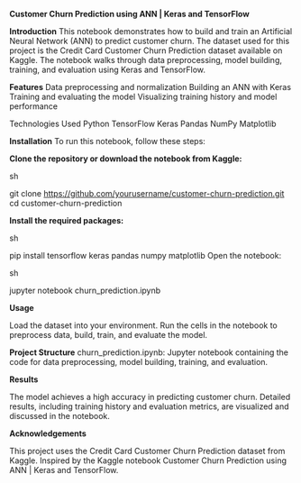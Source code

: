 **Customer Churn Prediction using ANN | Keras and TensorFlow**

**Introduction**
This notebook demonstrates how to build and train an Artificial Neural Network (ANN) to predict customer churn. The dataset used for this project is the Credit Card Customer Churn Prediction dataset available on Kaggle. The notebook walks through data preprocessing, model building, training, and evaluation using Keras and TensorFlow.

**Features**
Data preprocessing and normalization
Building an ANN with Keras
Training and evaluating the model
Visualizing training history and model performance

Technologies Used
Python
TensorFlow
Keras
Pandas
NumPy
Matplotlib

**Installation**
To run this notebook, follow these steps:

**Clone the repository or download the notebook from Kaggle:**

sh

git clone https://github.com/yourusername/customer-churn-prediction.git
cd customer-churn-prediction

**Install the required packages:**

sh

pip install tensorflow keras pandas numpy matplotlib
Open the notebook:

sh

jupyter notebook churn_prediction.ipynb

**Usage**

Load the dataset into your environment.
Run the cells in the notebook to preprocess data, build, train, and evaluate the model.

**Project Structure**
churn_prediction.ipynb: Jupyter notebook containing the code for data preprocessing, model building, training, and evaluation.

**Results**

The model achieves a high accuracy in predicting customer churn. Detailed results, including training history and evaluation metrics, are visualized and discussed in the notebook.

**Acknowledgements**

This project uses the Credit Card Customer Churn Prediction dataset from Kaggle.
Inspired by the Kaggle notebook Customer Churn Prediction using ANN | Keras and TensorFlow.
